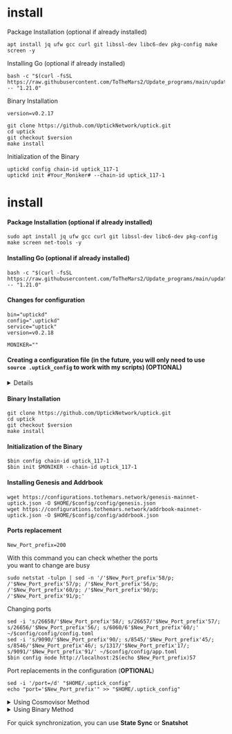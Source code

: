 # install

Package Installation (optional if already installed)

```
apt install jq ufw gcc curl git libssl-dev libc6-dev pkg-config make screen -y
```

Installing Go (optional if already installed)

```
bash -c "$(curl -fsSL https://raw.githubusercontent.com/ToTheMars2/Update_programs/main/update_go.sh)" -- "1.21.0"
```

Binary Installation

```
version=v0.2.17

git clone https://github.com/UptickNetwork/uptick.git
cd uptick
git checkout $version
make install

```

Initialization of the Binary

```
uptickd config chain-id uptick_117-1
uptickd init #Your_Moniker# --chain-id uptick_117-1
```




# install

#### Package Installation (optional if already installed)

```
sudo apt install jq ufw gcc curl git libssl-dev libc6-dev pkg-config make screen net-tools -y
```

#### Installing Go (optional if already installed)

```
bash -c "$(curl -fsSL https://raw.githubusercontent.com/ToTheMars2/Update_programs/main/update_go.sh)" -- "1.21.0"
```

#### Changes for configuration

```
bin="uptickd" 
config=".uptickd" 
service="uptick"    
version=v0.2.18

MONIKER=""
```

#### Creating a configuration file (in the future, you will only need to use `source .uptick_config` to work with my scripts) (**OPTIONAL**)

<details>

<summary>Details</summary>

```
sed -i '/bin=/d' "$HOME/.uptick_config"
sed -i '/config_file=/d' "$HOME/.uptick_config"
sed -i '/service=/d' "$HOME/.uptick_config"
sed -i '/port=/d' "$HOME/.uptick_config"
sed -i '/version=/d' "$HOME/.uptick_config"


echo "bin='uptickd'" >> "$HOME/.uptick_config"
echo "config_file='.uptickd'" >> "$HOME/.uptick_config"
echo "service='uptick'" >> "$HOME/.uptick_config"
echo "port='266'" >> "$HOME/.uptick_config"
echo "version=v0.2.18" >> "$HOME/.uptick_config"
echo "chainId=uptick_117-1" >> "$HOME/.uptick_config"
source "$HOME/.uptick_config"

```

</details>

#### Binary Installation

```
git clone https://github.com/UptickNetwork/uptick.git
cd uptick
git checkout $version
make install
```

#### Initialization of the Binary

```
$bin config chain-id uptick_117-1
$bin init $MONIKER --chain-id uptick_117-1
```

#### Installing Genesis and Addrbook

```
wget https://configurations.tothemars.network/genesis-mainnet-uptick.json -O $HOME/$config/config/genesis.json
wget https://configurations.tothemars.network/addrbook-mainnet-uptick.json -O $HOME/$config/config/addrbook.json
```

#### Ports replacement

```
New_Port_prefix=200
```

With this command you can check whether the ports \
you want to change are busy

```
sudo netstat -tulpn | sed -n '/'$New_Port_prefix'58/p; /'$New_Port_prefix'57/p; /'$New_Port_prefix'56/p; /'$New_Port_prefix'60/p; /'$New_Port_prefix'90/p; /'$New_Port_prefix'91/p;'
```

Сhanging ports

```
sed -i 's/26658/'$New_Port_prefix'58/; s/26657/'$New_Port_prefix'57/; s/26656/'$New_Port_prefix'56/; s/6060/6'$New_Port_prefix'60/;' ~/$config/config/config.toml
sed -i 's/9090/'$New_Port_prefix'90/; s/8545/'$New_Port_prefix'45/; s/8546/'$New_Port_prefix'46/; s/1317/'$New_Port_prefix'17/; s/9091/'$New_Port_prefix'91/' ~/$config/config/app.toml
$bin config node http://localhost:2$(echo $New_Port_prefix)57
```

Port replacements in the configuration (**OPTIONAL**)

```
sed -i '/port=/d' "$HOME/.uptick_config"
echo "port='$New_Port_prefix'" >> "$HOME/.uptick_config"
```

<details>

<summary>Using Cosmovisor Method</summary>

**Install Cosmovisor**

```
go install github.com/cosmos/cosmos-sdk/cosmovisor/cmd/cosmovisor@v1.0.0
```

**Create Cosmovisor Folders && copy Binary to Cosmovisor**

```
mkdir -p ~/$config/cosmovisor/genesis/bin
mkdir -p ~/$config/cosmovisor/upgrades

cp ~/go/bin/$bin ~/$config/cosmovisor/genesis/bin
```

**Creating a Service Manager**

```
sudo tee <<EOF > /dev/null /etc/systemd/system/$service.service
[Unit]
Description=Uptick daemon
After=network-online.target

[Service]
User=$USER
ExecStart=$(which cosmovisor) start
Restart=on-failure
RestartSec=3
LimitNOFILE=4096
Environment="DAEMON_NAME=$bin"
Environment="DAEMON_HOME=$(echo $HOME)/$config"
Environment="DAEMON_ALLOW_DOWNLOAD_BINARIES=false"
Environment="DAEMON_RESTART_AFTER_UPGRADE=true"
Environment="UNSAFE_SKIP_BACKUP=true"


[Install]
WantedBy=multi-user.target
EOF
```

</details>

<details>

<summary>Using Binary Method</summary>

**Creating a Service Manager**

```
sudo tee <<EOF > /dev/null /etc/systemd/system/$service.service
[Unit]
Description=Uptick daemon
After=network-online.target

[Service]
User=$USER
ExecStart=$(which $bin) start
Restart=on-failure
RestartSec=3
LimitNOFILE=4096

[Install]
WantedBy=multi-user.target
EOF
```

</details>

For quick synchronization, you can use **State Sync** or **Snatshot**
